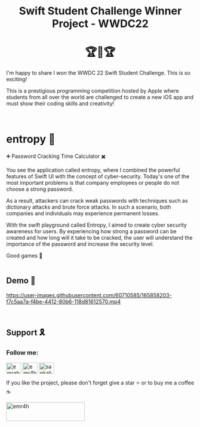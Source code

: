 <h1 align="center">Swift Student Challenge Winner Project - WWDC22 </h1>
<h1 align="center">🏆🥳🏆</h1>

I'm happy to share I won the WWDC 22 Swift Student Challenge. This is so exciting! 

This is a prestigious programming competition hosted by Apple where students from all over the world are challenged to create a new iOS app and must show their coding skills and creativity!

<br>

<h1 align="left">entropy 👾 </h1>

➕ Password Cracking Time Calculator ✖️

You see the application called entropy, where I combined the powerful features of Swift UI with the concept of cyber-security.  Today's one of the most important problems is that company employees or people do not choose a strong password.

As a result, attackers can crack weak passwords with techniques such as dictionary attacks and brute force attacks. In such a scenario, both companies and individuals may experience permanent losses. 

With the swift playground called Entropy, I aimed to create cyber security awareness for users. By experiencing how strong a password can be created and how long will it take to be cracked, the user will understand the importance of the password and increase the security level.

Good games 🎯
<br><br>

<!-- Demo -->
## Demo 🎥

https://user-images.githubusercontent.com/60710585/165858203-f7c5aa7a-f4be-4412-80b6-118d81612570.mp4

<br>

<!-- Support -->
## Support 🎗


<h3 align="left">Follow me:</h3>
<p align="left">
<a href="https://twitter.com/emrahyldrw" target="blank"><img align="center" src="https://raw.githubusercontent.com/rahuldkjain/github-profile-readme-generator/master/src/images/icons/Social/twitter.svg" alt="emrahyldrw" height="30" width="40" /></a>
<a href="https://linkedin.com/in/emr4h" target="blank"><img align="center" src="https://raw.githubusercontent.com/rahuldkjain/github-profile-readme-generator/master/src/images/icons/Social/linked-in-alt.svg" alt="emr4h" height="30" width="40" /></a>
<a href="https://instagram.com/sapkalihacker" target="blank"><img align="center" src="https://raw.githubusercontent.com/rahuldkjain/github-profile-readme-generator/master/src/images/icons/Social/instagram.svg" alt="sapkalihacker" height="30" width="40" /></a>
</p>

If you like the project, please don't forget  give a star ⭐️ or to buy me a coffee ☕️ 

<p align="left"><a href="https://www.buymeacoffee.com/emr4h"> <img src="https://cdn.buymeacoffee.com/buttons/v2/default-yellow.png" height="50" width="210" alt="emr4h" /></a></p><br>
